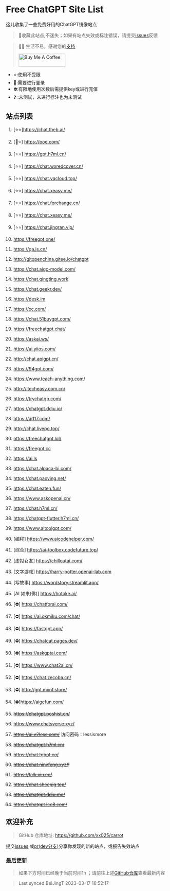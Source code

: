# Free ChatGPT Site List

这儿收集了一些免费好用的ChatGPT镜像站点
> 🤭收藏此站点,不迷失；如果有站点失效或标注错误，请提交[issues](https://github.com/xx025/carrot/issues)反馈

> 🧡🧡 生活不易，感谢您的[支持](https://xx025.github.io/pages/zs/)
> 
><a href="https://xx025.github.io/pages/zs/" target="_blank"><img src="https://cdn.buymeacoffee.com/buttons/v2/default-blue.png" alt="Buy Me A Coffee" style="height: 40px !important;width: 145px !important;" ></a>

- ⭐:使用不受限
- 🔑:需要进行登录
- ⛔:有限地使用次数后需提供key或进行充值
- ❓ :未测试，未进行标注也为未测试

## 站点列表

1. [⭐⭐]https://chat.theb.ai/

2. [🔑⭐] https://poe.com/

3. [⭐⭐] https://gpt.h7ml.cn/

4. [⭐⭐] https://chat.wxredcover.cn/

5. [⭐⭐] https://chat.yqcloud.top/

6. [⭐⭐] https://chat.xeasy.me/

7. [⭐⭐] https://chat.forchange.cn/

8. [⭐⭐] https://chat.xeasy.me/

9. [⭐⭐] https://chat.jingran.vip/

10. https://freegpt.one/

11. https://qa.js.cn/

12. http://gitopenchina.gitee.io/chatgpt

13. https://chat.aigc-model.com/

14. https://chat.qingting.work

15. https://chat.geekr.dev/

16. https://desk.im

17. https://xc.com/

18. https://chat.51buygpt.com/

19. https://freechatgpt.chat/

20. https://askai.ws/

21. https://ai.yiios.com/

22. http://chat.apigpt.cn/

23. https://94gpt.com/

24. https://www.teach-anything.com/

25. http://itecheasy.com.cn/

26. https://trychatgp.com/

27. https://chatgpt.ddiu.io/

28. https://ai117.com/

29. http://chat.livepo.top/

30. https://freechatgpt.lol/

31. https://freegpt.cc

32. https://ai.ls

33. https://chat.alpaca-bi.com/

34. https://chat.paoying.net/

35. https://chat.eaten.fun/

36. https://www.askopenai.cn/

37. https://chat.h7ml.cn/

38. https://chatgpt-flutter.h7ml.cn/

39. https://www.aitoolgpt.com/

40. [编程] https://www.aicodehelper.com/

41. [综合] https://ai-toolbox.codefuture.top/

42. [虚拟女友] https://chilloutai.com/

43. [文字游戏] https://harry-potter.openai-lab.com

44. [写故事] https://wordstory.streamlit.app/

45. [AI 如来(佛)] https://hotoke.ai/

46. [⛔] https://chatforai.com/

47. [⛔] https://ai.okmiku.com/chat/

48. [⛔] https://fastgpt.app/

49. [⛔] https://chatcat.pages.dev/

50. [⛔] https://askgptai.com/

51. [⛔] https://www.chat2ai.cn/

52. [⛔] https://chat.zecoba.cn/

53. [⛔] http://gpt.mxnf.store/

54. [⛔]https://aigcfun.com/

55. ~~https://chatgpt.poshist.cn/~~

56. ~~https://www.chatsverse.xyz/~~

57. ~~https://ai.v2less.com/~~ 访问密码：lessismore

58. ~~https://chatgpt.h7ml.cn/~~

59. ~~https://chat.tgbot.co/~~

60. ~~https://chat.ninvfeng.xyz/!~~

61. ~~https://talk.xiu.ee/~~

62. ~~https://chat.sheepig.top/~~

63. ~~https://chatgpt.ddiu.me/~~

64. ~~https://chatgpt.lcc8.com/~~

## 欢迎补充

> GitHub 仓库地址: https://github.com/xx025/carrot

提交[issues](https://github.com/xx025/carrot/issues)
或[pr(dev分支)](https://github.com/xx025/carrot/blob/dev/develop.md#向dev分支提交更改)分享你发现的新的站点，或报告失效站点

### 最后更新

> 如果下方时间已经晚于当前时间1h ；请前往上述[GitHub仓库](https://github.com/xx025/carrot)查看最新内容
> 

>Last synced:BeiJingT 2023-03-17 16:52:17
